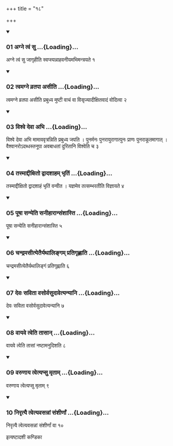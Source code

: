 +++
title = "१८"

+++

<div class="js_include" includetitle="true" newlevelforh1="3" unfilled="" url="/vedAH_yajuH/taittirIyam/sUtram/ApastambaH/shrautam/vishvAsa-prastutiH/10/18/01_agne_tvaM_su.md">
<details open><summary><h3>01 अग्ने त्वं सु ...{Loading}...</h3></summary>

अग्ने त्वं सु जागृहीति स्वप्स्यन्नाहवनीयमभिमन्त्रयते १
</details>
</div>


<div class="js_include" includetitle="true" newlevelforh1="3" unfilled="" url="/vedAH_yajuH/taittirIyam/sUtram/ApastambaH/shrautam/vishvAsa-prastutiH/10/18/02_tvamagne_vratapA_asIti.md">
<details open><summary><h3>02 त्वमग्ने व्रतपा असीति ...{Loading}...</h3></summary>

त्वमग्ने व्रतपा असीति प्रबुध्य मुष्टी वाचं वा विसृज्यादीक्षितवादं वोदित्वा २
</details>
</div>


<div class="js_include" includetitle="true" newlevelforh1="3" unfilled="" url="/vedAH_yajuH/taittirIyam/sUtram/ApastambaH/shrautam/vishvAsa-prastutiH/10/18/03_vishve_devA_abhi.md">
<details open><summary><h3>03 विश्वे देवा अभि ...{Loading}...</h3></summary>

विश्वे देवा अभि मामाववृत्रन्निति प्रबुध्य जपति । पुनर्मनः पुनरायुरागात्पुनः प्राणः पुनराकूतमागात् । वैश्वानरोऽदब्धस्तनूपा अवबाधतां दुरितानि विश्वेति च ३
</details>
</div>


<div class="js_include" includetitle="true" newlevelforh1="3" unfilled="" url="/vedAH_yajuH/taittirIyam/sUtram/ApastambaH/shrautam/vishvAsa-prastutiH/10/18/04_tasmAddIxito_dvAdashAham_bhRtiM.md">
<details open><summary><h3>04 तस्माद्दीक्षितो द्वादशाहम् भृतिं ...{Loading}...</h3></summary>

तस्माद्दीक्षितो द्वादशाहं भृतिं वन्वीत । यज्ञमेव तत्सम्भरतीति विज्ञायते ४
</details>
</div>


<div class="js_include" includetitle="true" newlevelforh1="3" unfilled="" url="/vedAH_yajuH/taittirIyam/sUtram/ApastambaH/shrautam/vishvAsa-prastutiH/10/18/05_pUShA_sanyeti_sanIhArAnsaMshAsti.md">
<details open><summary><h3>05 पूषा सन्येति सनीहारान्संशास्ति ...{Loading}...</h3></summary>

पूषा सन्येति सनीहारान्संशास्ति ५
</details>
</div>


<div class="js_include" includetitle="true" newlevelforh1="3" unfilled="" url="/vedAH_yajuH/taittirIyam/sUtram/ApastambaH/shrautam/vishvAsa-prastutiH/10/18/06_chandramasItyetairyathAlingam_pratigRhNAti.md">
<details open><summary><h3>06 चन्द्रमसीत्येतैर्यथालिङ्गम् प्रतिगृह्णाति ...{Loading}...</h3></summary>

चन्द्रमसीत्येतैर्यथालिङ्गं प्रतिगृह्णाति ६
</details>
</div>


<div class="js_include" includetitle="true" newlevelforh1="3" unfilled="" url="/vedAH_yajuH/taittirIyam/sUtram/ApastambaH/shrautam/vishvAsa-prastutiH/10/18/07_devaH_savitA_vasorvasudAvetyanyAni.md">
<details open><summary><h3>07 देवः सविता वसोर्वसुदावेत्यन्यानि ...{Loading}...</h3></summary>

देवः सविता वसोर्वसुदावेत्यन्यानि ७
</details>
</div>


<div class="js_include" includetitle="true" newlevelforh1="3" unfilled="" url="/vedAH_yajuH/taittirIyam/sUtram/ApastambaH/shrautam/vishvAsa-prastutiH/10/18/08_vAyave_tveti_tAsAn.md">
<details open><summary><h3>08 वायवे त्वेति तासान् ...{Loading}...</h3></summary>

वायवे त्वेति तासां नष्टामनुदिशति ८
</details>
</div>


<div class="js_include" includetitle="true" newlevelforh1="3" unfilled="" url="/vedAH_yajuH/taittirIyam/sUtram/ApastambaH/shrautam/vishvAsa-prastutiH/10/18/09_varuNAya_tvetyapsu_mRtAm.md">
<details open><summary><h3>09 वरुणाय त्वेत्यप्सु मृताम् ...{Loading}...</h3></summary>

वरुणाय त्वेत्यप्सु मृताम् ९
</details>
</div>


<div class="js_include" includetitle="true" newlevelforh1="3" unfilled="" url="/vedAH_yajuH/taittirIyam/sUtram/ApastambaH/shrautam/vishvAsa-prastutiH/10/18/10_nirRtyai_tvetyavasannAM_saMshIrNAM.md">
<details open><summary><h3>10 निरृत्यै त्वेत्यवसन्नां संशीर्णां ...{Loading}...</h3></summary>

निरृत्यै त्वेत्यवसन्नां संशीर्णां वा १०
</details>
</div>



  
इत्यष्टादशी कण्डिका 
